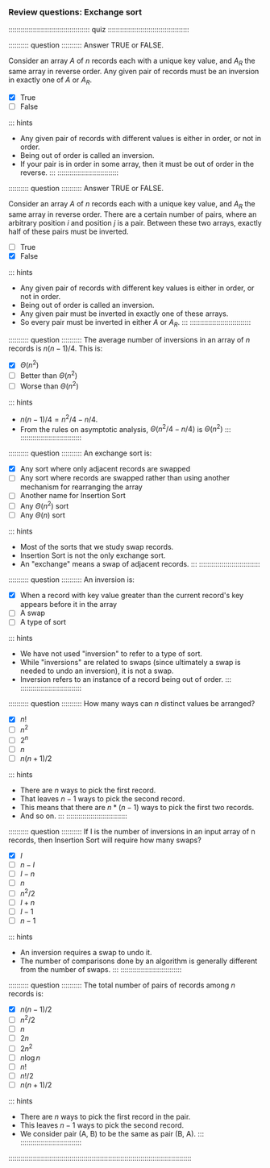 
### Review questions: Exchange sort

:::::::::::::::::::::::::::::::::::::::: quiz ::::::::::::::::::::::::::::::::::::::::

:::::::::: question ::::::::::
Answer TRUE or FALSE.

Consider an array $A$ of $n$ records each with a unique key value,
and $A_R$ the same array in reverse order.
Any given pair of records must be an inversion
in exactly one of $A$ or $A_R$.

- [x] True
- [ ] False

::: hints
- Any given pair of records with different values is either in order, or not in order.
- Being out of order is called an inversion.
- If your pair is in order in some array, then it must be out of order in the reverse.
:::
::::::::::::::::::::::::::::::



:::::::::: question ::::::::::
Answer TRUE or FALSE.

Consider an array $A$ of $n$ records each with a unique key value,
and $A_R$ the same array in reverse order.
There are a certain number of pairs, where an arbitrary
position $i$ and position $j$ is a pair.
Between these two arrays, exactly half of these pairs must be
inverted.

- [ ] True
- [x] False

::: hints
- Any given pair of records with different key values is either in order, or not in order.
- Being out of order is called an inversion.
- Any given pair must be inverted in exactly one of these arrays.
- So every pair must be inverted in either $A$ or $A_R$.
:::
::::::::::::::::::::::::::::::



:::::::::: question ::::::::::
The average number of inversions in an array
of $n$ records is $n(n-1)/4$. This is:

- [x] $\Theta(n^2)$
- [ ] Better than $\Theta(n^2)$
- [ ] Worse than $\Theta(n^2)$

::: hints
- $n(n-1)/4 = n^2/4 - n/4$.
- From the rules on asymptotic analysis, $\Theta(n^2/4 - n/4)$ is $\Theta(n^2)$
:::
::::::::::::::::::::::::::::::



:::::::::: question ::::::::::
An exchange sort is:

- [x] Any sort where only adjacent records are swapped
- [ ] Any sort where records are swapped rather than using another mechanism for rearranging the array
- [ ] Another name for Insertion Sort
- [ ] Any $\Theta(n^2)$ sort
- [ ] Any $\Theta(n)$ sort

::: hints
- Most of the sorts that we study swap records.
- Insertion Sort is not the only exchange sort.
- An "exchange" means a swap of adjacent records.
:::
::::::::::::::::::::::::::::::



:::::::::: question ::::::::::
An inversion is:

- [x] When a record with key value greater than
the current record's key appears before it in the array
- [ ] A swap
- [ ] A type of sort

::: hints
- We have not used "inversion" to refer to a type of sort.
- While "inversions" are related to swaps (since ultimately 
a swap is needed to undo an inversion), it is not a swap.
- Inversion refers to an instance of a record being out of order.
:::
::::::::::::::::::::::::::::::



:::::::::: question ::::::::::
How many ways can $n$ distinct values be arranged?

- [x] $n!$
- [ ] $n^2$
- [ ] $2^n$
- [ ] $n$
- [ ] $n(n+1)/2$

::: hints
- There are $n$ ways to pick the first record.
- That leaves $n-1$ ways to pick the second record.
- This means that there are $n * (n-1)$ ways to pick the first two records.
- And so on.
:::
::::::::::::::::::::::::::::::



:::::::::: question ::::::::::
If I is the number of inversions in an input array of n records,
then Insertion Sort will require how many swaps?

- [x] $I$
- [ ] $n - I$
- [ ] $I - n$
- [ ] $n$
- [ ] $n^2/2$
- [ ] $I + n$
- [ ] $I - 1$
- [ ] $n - 1$

::: hints
- An inversion requires a swap to undo it.
- The number of comparisons done by an algorithm is generally different from the number of swaps.
:::
::::::::::::::::::::::::::::::



:::::::::: question ::::::::::
The total number of pairs of records among $n$ records is:

- [x] $n(n-1)/2$
- [ ] $n^2/2$
- [ ] $n$
- [ ] $2n$
- [ ] $2n^2$
- [ ] $n \log n$
- [ ] $n!$
- [ ] $n!/2$
- [ ] $n(n+1)/2$

::: hints
- There are $n$ ways to pick the first record in the pair.
- This leaves $n-1$ ways to pick the second record.
- We consider pair (A, B) to be the same as pair (B, A).
:::
::::::::::::::::::::::::::::::

::::::::::::::::::::::::::::::::::::::::::::::::::::::::::::::::::::::::::::::::::::::::::

